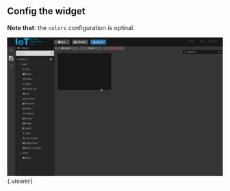 ## Config the widget

**Note that**: the `colors` configuration is optinal.

![](./doc/pic/advanced/use_widget/config_widgets.gif){.viewer}
